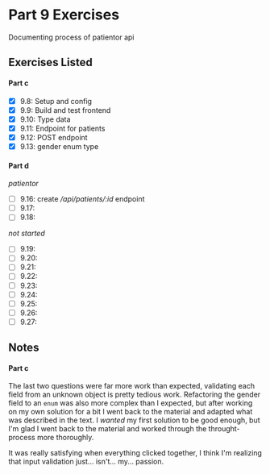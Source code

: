 # Part 9 Exercises
Documenting process of patientor api

## Exercises Listed
#### Part c
- [x] 9.8: Setup and config
- [x] 9.9: Build and test frontend
- [x] 9.10: Type data
- [x] 9.11: Endpoint for patients
- [x] 9.12: POST endpoint
- [x] 9.13: gender enum type

#### Part d
*patientor*
- [ ] 9.16: create _/api/patients/:id_ endpoint
- [ ] 9.17:
- [ ] 9.18:

*not started*
- [ ] 9.19:
- [ ] 9.20:
- [ ] 9.21:
- [ ] 9.22:
- [ ] 9.23:
- [ ] 9.24:
- [ ] 9.25:
- [ ] 9.26:
- [ ] 9.27:

## Notes
#### Part c
The last two questions were far more work than expected, validating each field from an unknown object is pretty tedious work. Refactoring the gender field to an `enum` was also more complex than I expected, but after working on my own solution for a bit I went back to the material and adapted what was described in the text. I _wanted_ my first solution to be good enough, but I'm glad I went back to the material and worked through the throught-process more thoroughly.

It was really satisfying when everything clicked together, I think I'm realizing that input validation just... isn't... my... passion.
